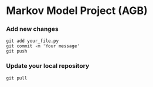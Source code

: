 # Markov Model Project (AGB)


### Add new changes

```
git add your_file.py
git commit -m 'Your message'
git push
```


### Update your local repository

```
git pull
```
